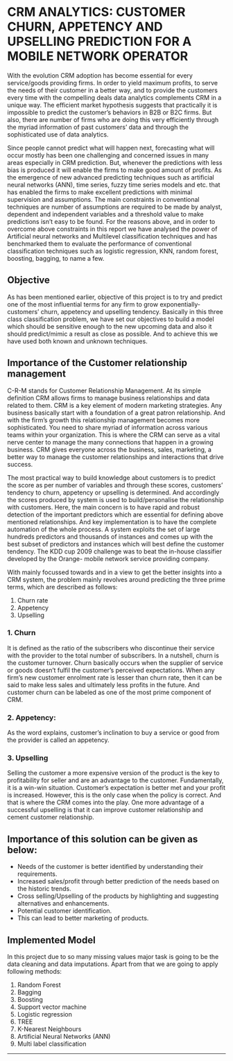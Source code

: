 
# CRM ANALYTICS: CUSTOMER CHURN, APPETENCY AND UPSELLING PREDICTION FOR A MOBILE NETWORK OPERATOR


With the evolution CRM adoption has become essential for every service/goods providing
firms. In order to yield maximum profits, to serve the needs of their customer in a better way,
and to provide the customers every time with the compelling deals data analytics complements
CRM in a unique way. The efficient market hypothesis suggests that practically it is impossible
to predict the customer’s behaviors in B2B or B2C firms. But also, there are number of firms
who are doing this very efficiently through the myriad information of past customers’ data and
through the sophisticated use of data analytics.


Since people cannot predict what will happen next, forecasting what will occur mostly has been
one challenging and concerned issues in many areas especially in CRM prediction. But,
whenever the predictions with less bias is produced it will enable the firms to make good
amount of profits. As the emergence of new advanced predicting techniques such as artificial
neural networks (ANN), time series, fuzzy time series models and etc. that has enabled the
firms to make excellent predictions with minimal supervision and assumptions. The main
constraints in conventional techniques are number of assumptions are required to be made by
analyst, dependent and independent variables and a threshold value to make predictions isn’t
easy to be found. For the reasons above, and in order to overcome above constraints in this
report we have analysed the power of Artificial neural networks and Multilevel classification
techniques and has benchmarked them to evaluate the performance of conventional
classification techniques such as logistic regression, KNN, random forest, boosting, bagging,
to name a few.


## Objective
As has been mentioned earlier, objective of this project is to try and predict one of the most influential terms for any firm to grow exponentially- customers’ churn, appetency and upselling tendency. Basically in this three class classification problem, we have set our objectives to build a model which should be sensitive enough to the new upcoming data and also it should predict/mimic a result as close as possible. And to achieve this we have used both known and unknown techniques.
## Importance of the Customer relationship management

C-R-M stands for Customer Relationship Management. At its simple definition CRM allows firms to manage business relationships and data related to them. CRM is a key element of modern marketing strategies. Any business basically start with a foundation of a great patron relationship. And with the firm’s growth this relationship management becomes more sophisticated. You need to share myriad of information across various teams within your organization. This is where the CRM can serve as a vital nerve center to manage the many connections that happen in a growing business. CRM gives everyone across the business, sales, marketing, a better way to manage the customer relationships and interactions that drive success.


The most practical way to build knowledge about customers is to predict the score as per number of variables and through these scores, customers’ tendency to churn, appetency or upselling is determined. And accordingly the scores produced by system is used to build/personalise the relationship with customers. Here, the main concern is to have rapid and robust detection of the important predictors which are essential for defining above mentioned relationships. And key implementation is to have the complete automation of the whole process. A system exploits the set of large hundreds predictors and thousands of instances and comes up with the best subset of predictors and instances which will best define the customer tendency. The KDD cup 2009 challenge was to beat the in-house classifier developed by the Orange- mobile network service providing company.

With mainly focussed towards and in a view to get the better insights into a CRM system, the problem mainly revolves around predicting the three prime terms, which are described as follows:
1. Churn rate
2. Appetency
3. Upselling


### 1. Churn

It is defined as the ratio of the subscribers who discontinue their service with the provider to the total number of subscribers. In a nutshell, churn is the customer turnover. Churn basically occurs when the supplier of service or goods doesn’t fulfil the customer’s perceived expectations. When any firm’s new customer enrolment rate is lesser than churn rate, then it can be said to make less sales and ultimately less profits in the future. And customer churn can be labeled as one of the most prime component of CRM.
### 2. Appetency: 
As the word explains, customer’s inclination to buy a service or good from the provider is called an appetency.

### 3. Upselling
Selling the customer a more expensive version of the product is the key to profitability for seller and are an advantage to the customer. Fundamentally, it is a win-win situation. Customer’s expectation is better met and your profit is increased. However, this is the only case when the policy is correct. And that is where the CRM comes into the play. One more advantage of a successful upselling is that it can improve customer relationship and cement customer relationship.


## Importance of this solution can be given as below:
- Needs of the customer is better identified by understanding their requirements.
-  Increased sales/profit through better prediction of the needs based on the historic trends. 
- Cross selling/Upselling of the products by highlighting and suggesting alternatives and enhancements. 
- Potential customer identification. 
-  This can lead to better marketing of products.

## Implemented Model
In this project due to so many missing values major task is going to be the data cleaning and data imputations. Apart from that we are going to apply following methods:
1. Random Forest
2. Bagging
3. Boosting
4. Support vector machine
5. Logistic regression
6. TREE
7. K-Nearest Neighbours
8. Artificial Neural Networks (ANN)
9. Multi label classification


----------

